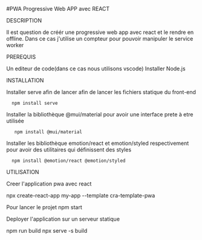 #PWA
 Progressive Web APP avec REACT

DESCRIPTION

Il est question de créér une progressive web app avec react et le rendre en offline.
Dans ce cas j'utilise un compteur pour pouvoir manipuler le service worker


 PREREQUIS

  Un editeur de code(dans ce cas nous utilisons vscode)
  Installer Node.js 

 INSTALLATION 

 Installer serve afin de lancer afin de lancer les fichiers statique du front-end
    
      npm install serve

 Installer la bibliothèque @mui/material pour avoir une interface prete à etre utilisée
    
       npm install @mui/material
  Installer les bibliothèque emotion/react et emotion/styled respectivement pour avoir des utilitaires qui définissent des styles 
    
      npm install @emotion/react @emotion/styled 

  UTILISATION

  Creer l'application pwa avec react 

npx create-react-app my-app --template cra-template-pwa

  Pour lancer le projet 
    npm start
 
  Deployer l'application  sur un serveur statique 

   npm run build
   npx serve -s build 